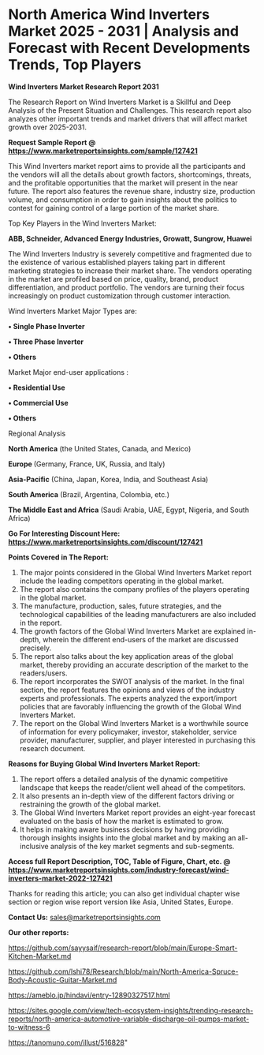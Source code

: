 # North America Wind Inverters Market 2025 - 2031 | Analysis and Forecast with Recent Developments Trends, Top Players

<strong>Wind Inverters Market Research Report 2031</strong>

The Research Report on Wind Inverters Market is a Skillful and Deep Analysis of the Present Situation and Challenges. This research report also analyzes other important trends and market drivers that will affect market growth over 2025-2031.

<strong>Request Sample Report @ <a href=https://www.marketreportsinsights.com/sample/127421>https://www.marketreportsinsights.com/sample/127421</a></strong>

This Wind Inverters market report aims to provide all the participants and the vendors will all the details about growth factors, shortcomings, threats, and the profitable opportunities that the market will present in the near future. The report also features the revenue share, industry size, production volume, and consumption in order to gain insights about the politics to contest for gaining control of a large portion of the market share.

Top Key Players in the Wind Inverters Market:

<strong>ABB, Schneider, Advanced Energy Industries, Growatt, Sungrow, Huawei</strong>

The Wind Inverters Industry is severely competitive and fragmented due to the existence of various established players taking part in different marketing strategies to increase their market share. The vendors operating in the market are profiled based on price, quality, brand, product differentiation, and product portfolio. The vendors are turning their focus increasingly on product customization through customer interaction.

Wind Inverters Market Major Types are:

<strong>• Single Phase Inverter

• Three Phase Inverter

• Others</strong>

Market Major end-user applications :

<strong>• Residential Use

• Commercial Use

• Others</strong>

Regional Analysis

</u><strong><b>North America</b></strong> (the United States, Canada, and Mexico)

<strong><b>Europe </b></strong>(Germany, France, UK, Russia, and Italy)

<strong><b>Asia-Pacific</b></strong> (China, Japan, Korea, India, and Southeast Asia)

<strong><b>South America</b></strong> (Brazil, Argentina, Colombia, etc.)

<strong><b>The Middle East and Africa</b></strong> (Saudi Arabia, UAE, Egypt, Nigeria, and South Africa)

<strong>Go For Interesting Discount Here: <a href=https://www.marketreportsinsights.com/discount/127421>https://www.marketreportsinsights.com/discount/127421</a></strong>

<strong>Points Covered in The Report:</strong>
<ol>
  <li>The major points considered in the Global Wind Inverters Market report include the leading competitors operating in the global market.</li>
  <li>The report also contains the company profiles of the players operating in the global market.</li>
  <li>The manufacture, production, sales, future strategies, and the technological capabilities of the leading manufacturers are also included in the report.</li>
  <li>The growth factors of the Global Wind Inverters Market are explained in-depth, wherein the different end-users of the market are discussed precisely.</li>
  <li>The report also talks about the key application areas of the global market, thereby providing an accurate description of the market to the readers/users.</li>
  <li>The report incorporates the SWOT analysis of the market. In the final section, the report features the opinions and views of the industry experts and professionals. The experts analyzed the export/import policies that are favorably influencing the growth of the Global Wind Inverters Market.</li>
  <li>The report on the Global Wind Inverters Market is a worthwhile source of information for every policymaker, investor, stakeholder, service provider, manufacturer, supplier, and player interested in purchasing this research document.</li>
</ol>
<strong>Reasons for Buying Global Wind Inverters Market Report:</strong>

<ol>
  <li>The report offers a detailed analysis of the dynamic competitive landscape that keeps the reader/client well ahead of the competitors.</li>
  <li>It also presents an in-depth view of the different factors driving or restraining the growth of the global market.</li>
  <li>The Global Wind Inverters Market report provides an eight-year forecast evaluated on the basis of how the market is estimated to grow.</li>
  <li>It helps in making aware business decisions by having providing thorough insights insights into the global market and by making an all-inclusive analysis of the key market segments and sub-segments.</li>
</ol>
<strong>Access full Report Description, TOC, Table of Figure, Chart, etc. @ <a href=https://www.marketreportsinsights.com/industry-forecast/wind-inverters-market-2022-127421>https://www.marketreportsinsights.com/industry-forecast/wind-inverters-market-2022-127421</a></strong>


Thanks for reading this article; you can also get individual chapter wise section or region wise report version like Asia, United States, Europe.

<strong>Contact Us:</strong>
sales@marketreportsinsights.com

<strong>Our other reports:</strong>

<a href=https://github.com/sayysaif/research-report/blob/main/Europe-Smart-Kitchen-Market.md>https://github.com/sayysaif/research-report/blob/main/Europe-Smart-Kitchen-Market.md</a>

<a href=https://github.com/Ishi78/Research/blob/main/North-America-Spruce-Body-Acoustic-Guitar-Market.md>https://github.com/Ishi78/Research/blob/main/North-America-Spruce-Body-Acoustic-Guitar-Market.md</a>

<a href=https://ameblo.jp/hindavi/entry-12890327517.html>https://ameblo.jp/hindavi/entry-12890327517.html</a>

<a href=https://sites.google.com/view/tech-ecosystem-insights/trending-research-reports/north-america-automotive-variable-discharge-oil-pumps-market-to-witness-6>https://sites.google.com/view/tech-ecosystem-insights/trending-research-reports/north-america-automotive-variable-discharge-oil-pumps-market-to-witness-6</a>

<a href=https://tanomuno.com/illust/516828>https://tanomuno.com/illust/516828</a>"
